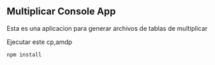 ## Multiplicar Console App

Esta es una aplicacion para generar archivos de tablas de multiplicar

Ejecutar este cp,amdp

```
npm install
```